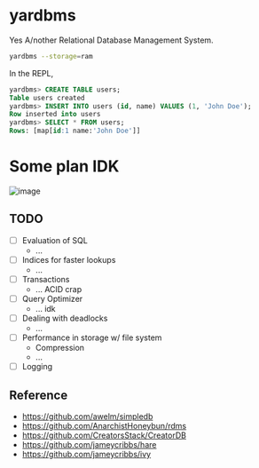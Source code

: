 # yardbms
Yes A/nother Relational Database Management System.

```sh
yardbms --storage=ram
```

In the REPL,

```sql
yardbms> CREATE TABLE users;
Table users created
yardbms> INSERT INTO users (id, name) VALUES (1, 'John Doe');
Row inserted into users
yardbms> SELECT * FROM users;
Rows: [map[id:1 name:'John Doe']]
```

# Some plan IDK

![image](https://github.com/user-attachments/assets/d6f7dc5b-49d8-4ebd-889e-8bb0c8d66378)

## TODO

- [ ] Evaluation of SQL
  - ...
- [ ] Indices for faster lookups
  - ...
- [ ] Transactions
  - ... ACID crap
- [ ] Query Optimizer
  - ... idk
- [ ] Dealing with deadlocks
  - ... 
- [ ] Performance in storage w/ file system
  - Compression
  - ...
- [ ] Logging

## Reference
- https://github.com/awelm/simpledb
- https://github.com/AnarchistHoneybun/rdms
- https://github.com/CreatorsStack/CreatorDB
- https://github.com/jameycribbs/hare
- https://github.com/jameycribbs/ivy
